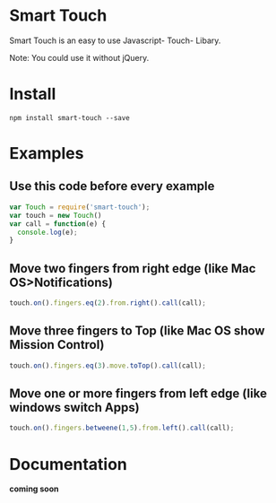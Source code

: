 # Smart Touch
Smart Touch is an easy to use Javascript- Touch- Libary.

Note: You could use it without jQuery.

# Install
`npm install smart-touch --save`

# Examples

## Use this code before every example
```javascript
var Touch = require('smart-touch');
var touch = new Touch()
var call = function(e) {
  console.log(e);
}
```

## Move two fingers from right edge (like Mac OS>Notifications)
```javascript
touch.on().fingers.eq(2).from.right().call(call);
```

## Move three fingers to Top (like Mac OS show Mission Control)
```javascript
touch.on().fingers.eq(3).move.toTop().call(call);
```

## Move one or more fingers from left edge (like windows switch Apps)
```javascript
touch.on().fingers.betweene(1,5).from.left().call(call);
```

# Documentation
**coming soon**
